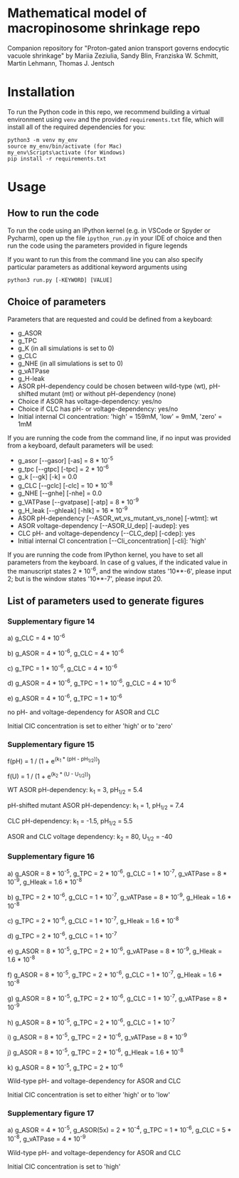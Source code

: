 # Mathematical model of macropinosome shrinkage repo

Companion repository for "Proton-gated anion transport governs endocytic vacuole shrinkage" by Mariia Zeziulia, Sandy Blin, Franziska W. Schmitt, Martin Lehmann, Thomas J. Jentsch

# Installation 

To run the Python code in this repo, we recommend building a virtual environment using `venv` and the provided `requirements.txt` file, which 
will install all of the required dependencies for you:

```
python3 -m venv my_env
source my_env/bin/activate (for Mac)
my_env\Scripts\activate (for Windows)
pip install -r requirements.txt
```

# Usage

## How to run the code

To run the code using an IPython kernel (e.g. in VSCode or Spyder or Pycharm), open up the file `ipython_run.py` in your IDE of choice and then run the code using the parameters provided in figure legends 

If you want to run this from the command line you can also specify particular parameters as additional keyword arguments using 

`python3 run.py [-KEYWORD] [VALUE]`

## Choice of parameters

Parameters that are requested and could be defined from a keyboard:

* g_ASOR
* g_TPC
* g_K (in all simulations is set to 0)
* g_CLC
* g_NHE (in all simulations is set to 0)
* g_vATPase
* g_H-leak
* ASOR pH-dependency could be chosen between wild-type (wt), pH-shifted mutant (mt) or without pH-dependency (none)
* Choice if ASOR has voltage-dependency: yes/no
* Choice if CLC has pH- or voltage-dependency: yes/no
* Initial internal Cl concentration: 'high' = 159mM, 'low' = 9mM, 'zero' = 1mM


If you are running the code from the command line, if no input was provided from a keyboard, default parameters will be used:

- g_asor [--gasor] [-as] = 8 * 10<sup>-5
- g_tpc [--gtpc] [-tpc]  = 2 * 10<sup>-6
- g_k [--gk] [-k] = 0.0
- g_CLC [--gclc] [-clc] = 10 * 10<sup>-8
- g_NHE [--gnhe] [-nhe] = 0.0
- g_VATPase [--gvatpase] [-atp] = 8 * 10<sup>-9
- g_H_leak [--ghleak] [-hlk] = 16 * 10<sup>-9
- ASOR pH-dependency [--ASOR_wt_vs_mutant_vs_none] [-wtmt]: wt
- ASOR voltage-dependency [--ASOR_U_dep] [-audep]: yes
- CLC pH- and voltage-dependency [--CLC_dep] [-cdep]: yes
- Initial internal Cl concentration [--Cli_concentration] [-cli]: 'high'


If you are running the code from IPython kernel, you have to set all parameters from the keyboard. In case of g values, if the indicated value in the manuscript states 2 * 10<sup>-6</sup>, and the window states '10**-6', please input 2; but is the window states '10**-7', please input 20. 

## List of parameters used to generate figures

### Supplementary figure 14

a) g_CLC = 4 * 10<sup>-6</sup>

b) g_ASOR = 4 * 10<sup>-6</sup>, g_CLC = 4 * 10<sup>-6</sup>

c) g_TPC = 1 * 10<sup>-6</sup>, g_CLC = 4 * 10<sup>-6</sup>

d) g_ASOR = 4 * 10<sup>-6</sup>, g_TPC = 1 * 10<sup>-6</sup>, g_CLC = 4 * 10<sup>-6</sup>

e) g_ASOR = 4 * 10<sup>-6</sup>, g_TPC = 1 * 10<sup>-6</sup>

no pH- and voltage-dependency for ASOR and CLC

Initial ClC concentration is set to either 'high' or to 'zero'

### Supplementary figure 15

f(pH) = 1 / (1 + e<sup>(k<sub>1</sub> * (pH - pH<sub>1/2</sub>))</sup>)

f(U) = 1 / (1 + e<sup>(k<sub>2</sub> * (U - U<sub>1/2</sub>))</sup>)

WT ASOR pH-dependency: k<sub>1</sub> = 3, pH<sub>1/2</sub> = 5.4

pH-shifted mutant ASOR pH-dependency: k<sub>1</sub> = 1, pH<sub>1/2</sub> = 7.4

CLC pH-dependency: k<sub>1</sub> = -1.5, pH<sub>1/2</sub> = 5.5

ASOR and CLC voltage dependency: k<sub>2</sub> = 80, U<sub>1/2</sub> = -40

### Supplementary figure 16

a) g_ASOR = 8 * 10<sup>-5</sup>, g_TPC = 2 * 10<sup>-6</sup>, g_CLC = 1 * 10<sup>-7</sup>, g_vATPase = 8 * 10<sup>-9</sup>, g_Hleak = 1.6 * 10<sup>-8</sup>

b) g_TPC = 2 * 10<sup>-6</sup>, g_CLC = 1 * 10<sup>-7</sup>, g_vATPase = 8 * 10<sup>-9</sup>, g_Hleak = 1.6 * 10<sup>-8</sup>

c) g_TPC = 2 * 10<sup>-6</sup>, g_CLC = 1 * 10<sup>-7</sup>, g_Hleak = 1.6 * 10<sup>-8</sup>

d) g_TPC = 2 * 10<sup>-6</sup>, g_CLC = 1 * 10<sup>-7</sup>

e) g_ASOR = 8 * 10<sup>-5</sup>, g_TPC = 2 * 10<sup>-6</sup>, g_vATPase = 8 * 10<sup>-9</sup>, g_Hleak = 1.6 * 10<sup>-8</sup>

f) g_ASOR = 8 * 10<sup>-5</sup>, g_TPC = 2 * 10<sup>-6</sup>, g_CLC = 1 * 10<sup>-7</sup>, g_Hleak = 1.6 * 10<sup>-8</sup>

g) g_ASOR = 8 * 10<sup>-5</sup>, g_TPC = 2 * 10<sup>-6</sup>, g_CLC = 1 * 10<sup>-7</sup>, g_vATPase = 8 * 10<sup>-9</sup>

h) g_ASOR = 8 * 10<sup>-5</sup>, g_TPC = 2 * 10<sup>-6</sup>, g_CLC = 1 * 10<sup>-7</sup>

i) g_ASOR = 8 * 10<sup>-5</sup>, g_TPC = 2 * 10<sup>-6</sup>, g_vATPase = 8 * 10<sup>-9</sup>

j) g_ASOR = 8 * 10<sup>-5</sup>, g_TPC = 2 * 10<sup>-6</sup>, g_Hleak = 1.6 * 10<sup>-8</sup>

k) g_ASOR = 8 * 10<sup>-5</sup>, g_TPC = 2 * 10<sup>-6</sup>

Wild-type pH- and voltage-dependency for ASOR and CLC

Initial ClC concentration is set to either 'high' or to 'low'

### Supplementary figure 17

a) g_ASOR = 4 * 10<sup>-5</sup>, g_ASOR(5x) = 2 * 10<sup>-4</sup>, g_TPC = 1 * 10<sup>-6</sup>, g_CLC = 5 * 10<sup>-8</sup>, g_vATPase = 4 * 10<sup>-9</sup>

Wild-type pH- and voltage-dependency for ASOR and CLC

Initial ClC concentration is set to 'high'
 
